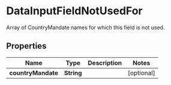 

# DataInputFieldNotUsedFor

Array of CountryMandate names for which this field is not used.

## Properties

| Name | Type | Description | Notes |
|------------ | ------------- | ------------- | -------------|
|**countryMandate** | **String** |  |  [optional] |



